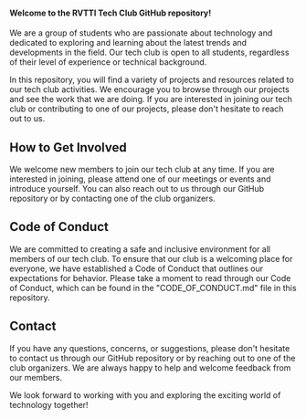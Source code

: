<h4>Welcome to the RVTTI Tech Club GitHub repository!</h4>

We are a group of students who are passionate about technology and dedicated to exploring and learning about the latest trends and developments in the field. Our tech club is open to all students, regardless of their level of experience or technical background.

In this repository, you will find a variety of projects and resources related to our tech club activities. We encourage you to browse through our projects and see the work that we are doing. If you are interested in joining our tech club or contributing to one of our projects, please don't hesitate to reach out to us.

## How to Get Involved
We welcome new members to join our tech club at any time. If you are interested in joining, please attend one of our meetings or events and introduce yourself. You can also reach out to us through our GitHub repository or by contacting one of the club organizers.

## Code of Conduct
We are committed to creating a safe and inclusive environment for all members of our tech club. To ensure that our club is a welcoming place for everyone, we have established a Code of Conduct that outlines our expectations for behavior. Please take a moment to read through our Code of Conduct, which can be found in the "CODE_OF_CONDUCT.md" file in this repository.

## Contact
If you have any questions, concerns, or suggestions, please don't hesitate to contact us through our GitHub repository or by reaching out to one of the club organizers. We are always happy to help and welcome feedback from our members.

We look forward to working with you and exploring the exciting world of technology together!
